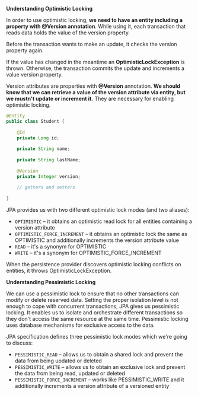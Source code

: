 **Understanding Optimistic Locking**  

In order to use optimistic locking, **we need to have an entity including a property with @Version annotation**. 
While using it, each transaction that reads data holds the value of the version property.

Before the transaction wants to make an update, it checks the version property again.

If the value has changed in the meantime an **OptimisticLockException** is thrown. Otherwise, the transaction 
commits the update and increments a value version property.

Version attributes are properties with **@Version** annotation. 
**We should know that we can retrieve a value of the version attribute via entity, but we mustn't update or increment it.**
They are necessary for enabling optimistic locking.
```java
@Entity
public class Student {
 
    @Id
    private Long id;
 
    private String name;
 
    private String lastName;
 
    @Version
    private Integer version;
 
    // getters and setters
 
}
```

JPA provides us with two different optimistic lock modes (and two aliases):

- `OPTIMISTIC` – it obtains an optimistic read lock for all entities containing a version attribute
- `OPTIMISTIC_FORCE_INCREMENT` – it obtains an optimistic lock the same as OPTIMISTIC and additionally increments the version attribute value
- `READ` – it's a synonym for OPTIMISTIC
- `WRITE` – it's a synonym for OPTIMISTIC_FORCE_INCREMENT

When the persistence provider discovers optimistic locking conflicts on entities, it throws OptimisticLockException. 

**Understanding Pessimistic Locking**  

We can use a pessimistic lock to ensure that no other transactions can modify or delete reserved data.
Setting the proper isolation level is not enough to cope with concurrent transactions, 
JPA gives us pessimistic locking. It enables us to isolate and orchestrate different transactions 
so they don't access the same resource at the same time. 
Pessimistic locking uses database mechanisms for exclusive access to the data.

JPA specification defines three pessimistic lock modes which we're going to discuss:

- `PESSIMISTIC_READ` – allows us to obtain a shared lock and prevent the data from being updated or deleted
- `PESSIMISTIC_WRITE` – allows us to obtain an exclusive lock and prevent the data from being read, updated or deleted
- `PESSIMISTIC_FORCE_INCREMENT` – works like PESSIMISTIC_WRITE and it additionally increments a version attribute of a versioned entity

